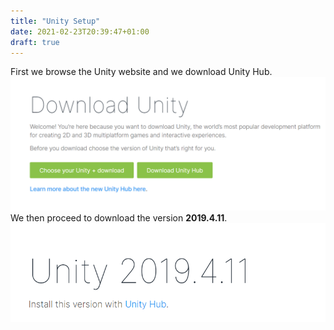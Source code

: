 ```yaml
---
title: "Unity Setup"
date: 2021-02-23T20:39:47+01:00
draft: true
---
```


First we browse the Unity website and we download Unity Hub.
![alt text](https://raw.githubusercontent.com/petrosKon/Kontrazis/master/static/images/Unity%20Hub%20Download.PNG)
We then proceed to download the version **2019.4.11**.
![alt text](https://raw.githubusercontent.com/petrosKon/Kontrazis/master/static/images/Unity%202019.4.11.PNG)



